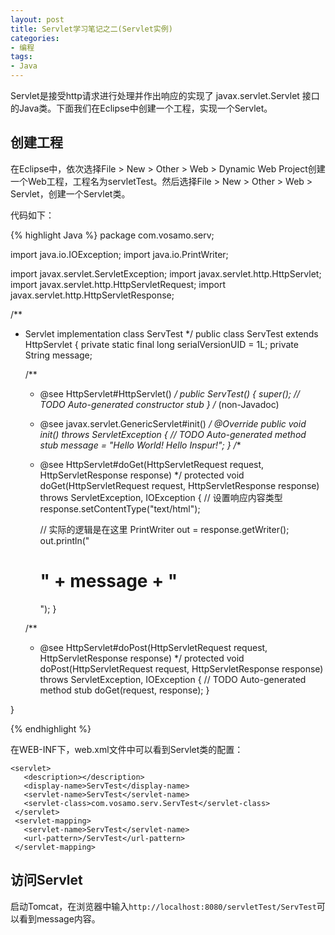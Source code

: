 ```yaml
---
layout: post
title: Servlet学习笔记之二(Servlet实例)
categories:
- 编程
tags:
- Java
---
```


Servlet是接受http请求进行处理并作出响应的实现了 javax.servlet.Servlet 接口的Java类。下面我们在Eclipse中创建一个工程，实现一个Servlet。

## 创建工程

在Eclipse中，依次选择File > New > Other > Web > Dynamic Web Project创建一个Web工程，工程名为servletTest。然后选择File > New > Other > Web > Servlet，创建一个Servlet类。

代码如下：

{% highlight Java %}
package com.vosamo.serv;

import java.io.IOException;
import java.io.PrintWriter;

import javax.servlet.ServletException;
import javax.servlet.http.HttpServlet;
import javax.servlet.http.HttpServletRequest;
import javax.servlet.http.HttpServletResponse;

/**
 * Servlet implementation class ServTest
 */
public class ServTest extends HttpServlet {
	private static final long serialVersionUID = 1L;
	private String message;

    /**
     * @see HttpServlet#HttpServlet()
     */
    public ServTest() {
        super();
        // TODO Auto-generated constructor stub
    }
	/* (non-Javadoc)
     * @see javax.servlet.GenericServlet#init()
     */
    @Override
    public void init() throws ServletException {
        // TODO Auto-generated method stub
        message = "Hello World! Hello Inspur!";
    }
    /**
	 * @see HttpServlet#doGet(HttpServletRequest request, HttpServletResponse response)
	 */
	protected void doGet(HttpServletRequest request, HttpServletResponse response) throws ServletException, IOException {
		// 设置响应内容类型
	    response.setContentType("text/html");

	      // 实际的逻辑是在这里
	      PrintWriter out = response.getWriter();
	      out.println("<h1>" + message + "</h1>");	}

	/**
	 * @see HttpServlet#doPost(HttpServletRequest request, HttpServletResponse response)
	 */
	protected void doPost(HttpServletRequest request, HttpServletResponse response) throws ServletException, IOException {
		// TODO Auto-generated method stub
		doGet(request, response);
	}

}

{% endhighlight %}

在WEB-INF下，web.xml文件中可以看到Servlet类的配置：

```
<servlet>
   <description></description>
   <display-name>ServTest</display-name>
   <servlet-name>ServTest</servlet-name>
   <servlet-class>com.vosamo.serv.ServTest</servlet-class>
 </servlet>
 <servlet-mapping>
   <servlet-name>ServTest</servlet-name>
   <url-pattern>/ServTest</url-pattern>
 </servlet-mapping>
```

## 访问Servlet

启动Tomcat，在浏览器中输入`http://localhost:8080/servletTest/ServTest`可以看到message内容。
